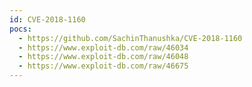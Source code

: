 ```yaml
---
id: CVE-2018-1160
pocs:
  - https://github.com/SachinThanushka/CVE-2018-1160
  - https://www.exploit-db.com/raw/46034
  - https://www.exploit-db.com/raw/46048
  - https://www.exploit-db.com/raw/46675
---
```

